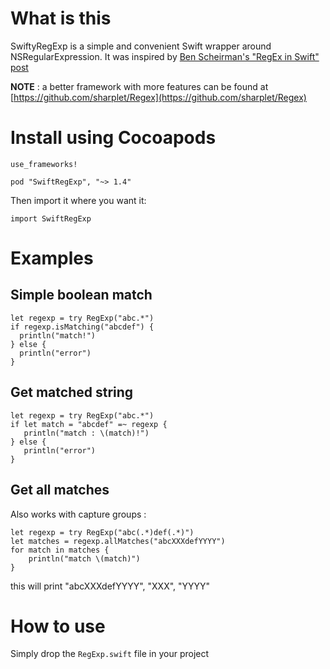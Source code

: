 # What is this

SwiftyRegExp is a simple and convenient Swift wrapper around NSRegularExpression. It was inspired by [Ben Scheirman's "RegEx in Swift" post](http://benscheirman.com/2014/06/regex-in-swift/
)

**NOTE** : a better framework with more features can be found at [https://github.com/sharplet/Regex](https://github.com/sharplet/Regex)

# Install using Cocoapods

    use_frameworks!

    pod "SwiftRegExp", "~> 1.4"

Then import it where you want it:

    import SwiftRegExp

# Examples

## Simple boolean match


    let regexp = try RegExp("abc.*")
    if regexp.isMatching("abcdef") {
      println("match!")
    } else {
      println("error")
    }


## Get matched string

    let regexp = try RegExp("abc.*")
    if let match = "abcdef" =~ regexp {
       println("match : \(match)!")
    } else {
       println("error")
    }

## Get all matches

Also works with capture groups :

    let regexp = try RegExp("abc(.*)def(.*)")
    let matches = regexp.allMatches("abcXXXdefYYYY")
    for match in matches {
        println("match \(match)")
    }
    
this will print "abcXXXdefYYYY", "XXX", "YYYY"



# How to use

Simply drop the `RegExp.swift` file in your project